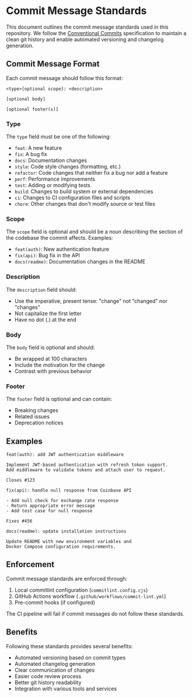 # Commit Message Standards

This document outlines the commit message standards used in this repository. We follow the [Conventional Commits](https://www.conventionalcommits.org/) specification to maintain a clean git history and enable automated versioning and changelog generation.

## Commit Message Format

Each commit message should follow this format:

```
<type>[optional scope]: <description>

[optional body]

[optional footer(s)]
```

### Type

The `type` field must be one of the following:

- `feat`: A new feature
- `fix`: A bug fix
- `docs`: Documentation changes
- `style`: Code style changes (formatting, etc.)
- `refactor`: Code changes that neither fix a bug nor add a feature
- `perf`: Performance improvements
- `test`: Adding or modifying tests
- `build`: Changes to build system or external dependencies
- `ci`: Changes to CI configuration files and scripts
- `chore`: Other changes that don't modify source or test files

### Scope

The `scope` field is optional and should be a noun describing the section of the codebase the commit affects. Examples:

- `feat(auth)`: New authentication feature
- `fix(api)`: Bug fix in the API
- `docs(readme)`: Documentation changes in the README

### Description

The `description` field should:

- Use the imperative, present tense: "change" not "changed" nor "changes"
- Not capitalize the first letter
- Have no dot (.) at the end

### Body

The `body` field is optional and should:

- Be wrapped at 100 characters
- Include the motivation for the change
- Contrast with previous behavior

### Footer

The `footer` field is optional and can contain:

- Breaking changes
- Related issues
- Deprecation notices

## Examples

```
feat(auth): add JWT authentication middleware

Implement JWT-based authentication with refresh token support.
Add middleware to validate tokens and attach user to request.

Closes #123
```

```
fix(api): handle null response from Coinbase API

- Add null check for exchange rate response
- Return appropriate error message
- Add test case for null response

Fixes #456
```

```
docs(readme): update installation instructions

Update README with new environment variables and
Docker Compose configuration requirements.
```

## Enforcement

Commit message standards are enforced through:

1. Local commitlint configuration (`commitlint.config.cjs`)
2. GitHub Actions workflow (`.github/workflows/commit-lint.yml`)
3. Pre-commit hooks (if configured)

The CI pipeline will fail if commit messages do not follow these standards.

## Benefits

Following these standards provides several benefits:

- Automated versioning based on commit types
- Automated changelog generation
- Clear communication of changes
- Easier code review process
- Better git history readability
- Integration with various tools and services
